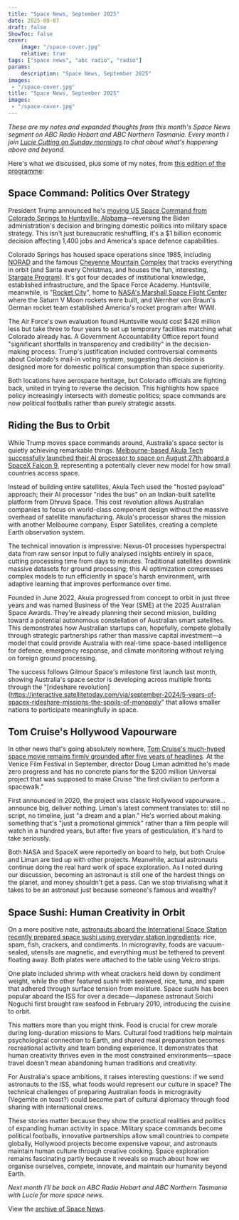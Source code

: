 ```yaml
---
title: "Space News, September 2025"
date: 2025-09-07
draft: false
ShowToc: false
cover:
    image: "/space-cover.jpg"
    relative: true
tags: ["space news", "abc radio", "radio"]
params:
    description: "Space News, September 2025"
images:
 - "/space-cover.jpg"
title: "Space News, September 2025"
images:
 - "/space-cover.jpg"
---
```


_These are my notes and expanded thoughts from this month's Space News segment on ABC Radio Hobart and ABC Northern Tasmania. Every month I join [Lucie Cutting on Sunday mornings](https://www.abc.net.au/listen/programs/hobart-sundays) to chat about what's happening above and beyond._

Here's what we discussed, plus some of my notes, from [this edition of the programme](https://www.abc.net.au/listen/programs/hobart-sundays/sundays/105593616):

## Space Command: Politics Over Strategy

President Trump announced he's [moving US Space Command from Colorado Springs to Huntsville, Alabama](https://edition.cnn.com/2025/09/02/science/trump-space-command-huntsville-alabama)—reversing the Biden administration's decision and bringing domestic politics into military space strategy. This isn't just bureaucratic reshuffling, it's a $1 billion economic decision affecting 1,400 jobs and America's space defence capabilities. 

Colorado Springs has housed space operations since 1985, including [NORAD](https://en.wikipedia.org/wiki/NORAD) and the famous [Cheyenne Mountain Complex](https://en.wikipedia.org/wiki/Cheyenne_Mountain_Complex) that tracks everything in orbit (and Santa every Christmas, and houses the fun, interesting, [Stargate Program](https://en.wikipedia.org/wiki/Cheyenne_Mountain_Complex#Television)). It's got four decades of institutional knowledge, established infrastructure, and the Space Force Academy. Huntsville, meanwhile, is "[Rocket City](https://apnews.com/article/d4c8b31ad3d245d8b5a71b2b4eaa9a21)", home to [NASA's Marshall Space Flight Center](https://en.wikipedia.org/wiki/Marshall_Space_Flight_Center) where the Saturn V Moon rockets were built, and Wernher von Braun's German rocket team established America's rocket program after WWII.

The Air Force's own evaluation found Huntsville would cost $426 million less but take three to four years to set up temporary facilities matching what Colorado already has. A Government Accountability Office report found "significant shortfalls in transparency and credibility" in the decision-making process. Trump's justification included controversial comments about Colorado's mail-in voting system, suggesting this decision is designed more for domestic political consumption than space superiority.

Both locations have aerospace heritage, but Colorado officials are fighting back, united in trying to reverse the decision. This highlights how space policy increasingly intersects with domestic politics; space commands are now political footballs rather than purely strategic assets.

## Riding the Bus to Orbit

While Trump moves space commands around, Australia's space sector is quietly achieving remarkable things. [Melbourne-based Akula Tech successfully launched their AI processor to space on August 27th aboard a SpaceX Falcon 9](https://www.businessnewsaustralia.com/articles/akula-tech-in-orbit-with-australias-most-advanced-ai-satellite-system.html), representing a potentially clever new model for how small countries access space.

Instead of building entire satellites, Akula Tech used the "hosted payload" approach; their AI processor "rides the bus" on an Indian-built satellite platform from Dhruva Space. This cost revolution allows Australian companies to focus on world-class component design without the massive overhead of satellite manufacturing. Akula's processor shares the mission with another Melbourne company, Esper Satellites, creating a complete Earth observation system.

The technical innovation is impressive: Nexus-01 processes hyperspectral data from raw sensor input to fully analysed insights entirely in space, cutting processing time from days to minutes. Traditional satellites downlink massive datasets for ground processing; this AI optimization compresses complex models to run efficiently in space's harsh environment, with adaptive learning that improves performance over time.

Founded in June 2022, Akula progressed from concept to orbit in just three years and was named Business of the Year (SME) at the 2025 Australian Space Awards. They're already planning their second mission, building toward a potential autonomous constellation of Australian smart satellites. This demonstrates how Australian startups can, hopefully, compete globally through strategic partnerships rather than massive capital investment—a model that could provide Australia with real-time space-based intelligence for defence, emergency response, and climate monitoring without relying on foreign ground processing.

The success follows Gilmour Space's milestone first launch last month, showing Australia's space sector is developing across multiple fronts through the "[rideshare revolution](https://interactive.satellitetoday.com/via/september-2024/5-years-of-spacex-rideshare-missions-the-spoils-of-monopoly" that allows smaller nations to participate meaningfully in space.

## Tom Cruise's Hollywood Vapourware

In other news that's going absolutely nowhere, [Tom Cruise's much-hyped space movie remains firmly grounded after five years of headlines](https://screenrant.com/tom-cruise-space-movie-filming-update-doug-liman/). At the Venice Film Festival in September, director Doug Liman admitted he's made zero progress and has no concrete plans for the $200 million Universal project that was supposed to make Cruise "the first civilian to perform a spacewalk."

First announced in 2020, the project was classic Hollywood vapourware... announce big, deliver nothing. Liman's latest comment translates to: still no script, no timeline, just "a dream and a plan." He's worried about making something that's "just a promotional gimmick" rather than a film people will watch in a hundred years, but after five years of gesticulation, it's hard to take seriously.

Both NASA and SpaceX were reportedly on board to help, but both Cruise and Liman are tied up with other projects. Meanwhile, actual astronauts continue doing the real hard work of space exploration. As I noted during our discussion, becoming an astronaut is still one of the hardest things on the planet, and money shouldn't get a pass. Can we stop trivialising what it takes to be an astronaut just because someone's famous and wealthy?

## Space Sushi: Human Creativity in Orbit

On a more positive note, [astronauts aboard the International Space Station recently prepared space sushi using everyday station ingredients](https://www.space.com/space-exploration/private-spaceflight/iss-astronauts-serve-up-space-sushi): rice, spam, fish, crackers, and condiments. In microgravity, foods are vacuum-sealed, utensils are magnetic, and everything must be tethered to prevent floating away. Both plates were attached to the table using Velcro strips.

One plate included shrimp with wheat crackers held down by condiment weight, while the other featured sushi with seaweed, rice, tuna, and spam that adhered through surface tension from moisture. Space sushi has been popular aboard the ISS for over a decade—Japanese astronaut Soichi Noguchi first brought raw seafood in February 2010, introducing the cuisine to orbit.

This matters more than you might think. Food is crucial for crew morale during long-duration missions to Mars. Cultural food traditions help maintain psychological connection to Earth, and shared meal preparation becomes recreational activity and team bonding experience. It demonstrates that human creativity thrives even in the most constrained environments—space travel doesn't mean abandoning human traditions and creativity.

For Australia's space ambitions, it raises interesting questions: if we send astronauts to the ISS, what foods would represent our culture in space? The technical challenges of preparing Australian foods in microgravity (Vegemite on toast?) could become part of cultural diplomacy through food sharing with international crews.

These stories matter because they show the practical realities and politics of expanding human activity in space. Military space commands become political footballs, innovative partnerships allow small countries to compete globally, Hollywood projects become expensive vapour, and astronauts maintain human culture through creative cooking. Space exploration remains fascinating partly because it reveals so much about how we organise ourselves, compete, innovate, and maintain our humanity beyond Earth.

*Next month I'll be back on ABC Radio Hobart and ABC Northern Tasmania with Lucie for more space news.*

View the [archive of Space News](/posts/spacenews/).